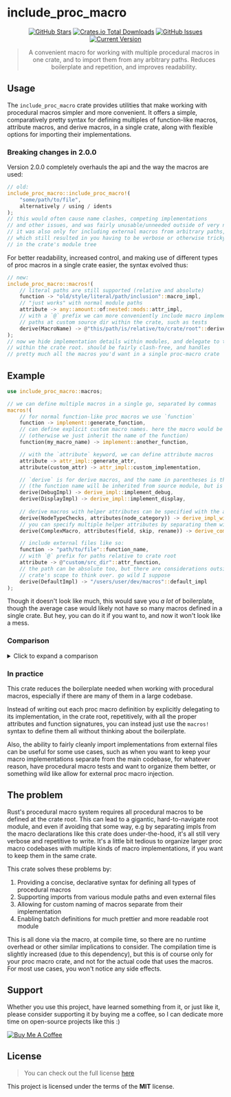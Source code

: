 include_proc_macro
============

<div style="text-align: center;">

[![GitHub Stars](https://img.shields.io/github/stars/orgrinrt/include_proc_macro.svg)](https://github.com/orgrinrt/include_proc_macro/stargazers)
[![Crates.io Total Downloads](https://img.shields.io/crates/d/include_proc_macro)](https://crates.io/crates/include_proc_macro)
[![GitHub Issues](https://img.shields.io/github/issues/orgrinrt/include_proc_macro.svg)](https://github.com/orgrinrt/include_proc_macro/issues)
[![Current Version](https://img.shields.io/badge/version-2.0.3-blue.svg)](https://github.com/orgrinrt/include_proc_macro)

> A convenient macro for working with multiple procedural macros in one crate, and to import them from any arbitrary paths. Reduces boilerplate and repetition, and improves readability.

</div>

## Usage

The
`include_proc_macro` crate provides utilities that make working with procedural macros simpler and more convenient. It offers a simple, comparatively pretty syntax for defining multiples of function-like macros, attribute macros, and derive macros, in a single crate, along with flexible options for importing their implementations.

### Breaking changes in 2.0.0

Version 2.0.0 completely overhauls the api and the way the macros are used:

```rust
// old:
include_proc_macro::include_proc_macro!(
    "some/path/to/file",
    alternatively / using / idents
);
// this would often cause name clashes, competing implementations
// and other issues, and was fairly unusable/unneeded outside of very niche applications.
// it was also only for including external macros from arbitrary paths,
// which still resulted in you having to be verbose or otherwise tricky with other macros
// in the crate's module tree
```

For better readability, increased control, and making use of different types of proc macros in a single crate easier, the syntax evolved thus:

```rust
// new:
include_proc_macro::macros!(
    // literal paths are still supported (relative and absolute)
    function -> "old/style/literal/path/inclusion"::macro_impl,
    // "just works" with normal module paths
    attribute -> any::amount::of:nested::mods::attr_impl,
    // with a `@` prefix we can more conveniently include macro implementations from 
    // paths at custom source dir within the crate, such as tests
    derive(MacroName) -> @"this/path/is/relative/to/crate/root"::derive_impl 
);
// now we hide implementation details within modules, and delegate to them
// within the crate root. should be fairly clash-free, and handles
// pretty much all the macros you'd want in a single proc-macro crate
```

## Example

```rust
use include_proc_macro::macros;

// we can define multiple macros in a single go, separated by commas
macros!(
    // for normal function-like proc macros we use `function`
    function -> implement::generate_function,
    // can define explicit custom macro names. here the macro would be `my_macro_name`
    // (otherwise we just inherit the name of the function)
    function(my_macro_name) -> implement::another_function,

    // with the `attribute` keyword, we can define attribute macros
    attribute -> attr_impl::generate_attr,
    attribute(custom_attr) -> attr_impl::custom_implementation,

    // `derive` is for derive macros, and the name in parentheses is the actual derive name
    // (the function name will be inherited from source module, but is seldom needed)
    derive(DebugImpl) -> derive_impl::implement_debug,
    derive(DisplayImpl) -> derive_impl::implement_display,
    
    // derive macros with helper attributes can be specified with the attributes() syntax
    derive(NodeTypeChecks, attributes(node_category)) -> derive_impl_with_attrs::impl_with_attributes,
    // you can specify multiple helper attributes by separating them with commas
    derive(ComplexMacro, attributes(field, skip, rename)) -> derive_complex::implementation,

    // include external files like so:
    function -> "path/to/file"::function_name,
    // with `@` prefix for paths relative to crate root
    attribute -> @"custom/src_dir"::attr_function,
    // the path can be absolute too, but there are considerations outside of this
    // crate's scope to think over. go wild I suppose
    derive(DefaultImpl) -> "/users/user/dev/macros"::default_impl
);
```

Though it doesn't look like much, this would save you *a
lot* of boilerplate, though the average case would likely not have so many macros defined in a single crate. But hey, you can do it if you want to, and now it won't look like a mess.

### Comparison

<details>
<summary>Click to expand a comparison</summary>

This is short and sweet bit is what we can have, if we use this crate:

```rust
macros!(
    function -> foo::bar,
    attribute(generate_documentation) -> attr_impl::gen_doc,
    derive(DefaultImpl) -> derive_impl::impl_default,
    derive(NodeTypeChecks, attributes(node_category)) -> derive_impl_with_attrs::impl_with_attributes,
    derive(Validate, attributes(required, length, range)) -> derive_multiple_attrs::generate_validation
    function(fizz) -> foo::fizzbuzz,
    function(greet) -> "hello.rs"::hello,
    attribute(derive_debug) -> @"test/inner.rs"::attr_derive_debug,
    derive(DisplayImpl) -> @"test/subdir/subdir.rs"::generate_display_impl,
);
```

Otherwise it could look something like this:

```rust
mod foo;
mod attr_impl;
mod derive_impl;
mod derive_impl_with_attrs;
mod derive_multiple_attrs;

#[proc_macro]
pub fn bar(input: proc_macro::TokenStream) -> proc_macro::TokenStream {
    foo::bar(input)
}
#[proc_macro_attribute]
pub fn generate_documentation(attr: proc_macro::TokenStream, item: proc_macro::TokenStream) -> proc_macro::TokenStream {
    attr_impl::gen_doc(attr, item)
}
#[proc_macro_derive(DefaultImpl)]
pub fn impl_default(input: proc_macro::TokenStream) -> proc_macro::TokenStream {
    derive_impl::impl_default(input)
}
#[proc_macro_derive(NodeTypeChecks, attributes(node_category))]
pub fn impl_with_attributes(input: proc_macro::TokenStream) -> proc_macro::TokenStream {
    derive_impl_with_attrs::impl_with_attributes(input)
}
#[proc_macro_derive(Validate, attributes(required, length, range))]
pub fn generate_validation(input: proc_macro::TokenStream) -> proc_macro::TokenStream {
    derive_multiple_attrs::generate_validation(input)
}
#[proc_macro]
pub fn fizz(input: proc_macro::TokenStream) -> proc_macro::TokenStream {
    foo::fizzbuzz(input)
}
#[proc_macro]
pub fn greet(input: proc_macro::TokenStream) -> proc_macro::TokenStream {
    #[path = "hello.rs"]
    mod __inner;
    __inner::greet(input)
}
#[proc_macro_attribute]
pub fn derive_debug(attr: proc_macro::TokenStream, item: proc_macro::TokenStream) -> proc_macro::TokenStream {
    mod __inner {
        include!(concat!(env!("CARGO_MANIFEST_DIR"), "test/inner.rs"));
    }
    __inner::derive_debug(input)
}
#[allow(non_snake_case)]
#[proc_macro_derive(DisplayImpl)]
pub fn DisplayImpl(input: proc_macro::TokenStream) -> proc_macro::TokenStream {
    mod __inner {
        include!(concat!(env!("CARGO_MANIFEST_DIR"), "test/subdir/subdir.rs"));
    }
    __inner::generate_display_impl(input)
}
```

</details>

### In practice

This crate reduces the boilerplate needed when working with procedural macros, especially if there are many of them in a large codebase.

Instead of writing out each proc macro definition by explicitly delegating to its implementation, in the crate root, repetitively, with all the proper attributes and function signatures, you can instead just use the
`macros!` syntax to define them all without thinking about the boilerplate.

Also, the ability to fairly cleanly import implementations from external files can be useful for some use cases, such as when you want to keep your macro implementations separate from the main codebase, for whatever reason, have procedural macro tests and want to organize them better, or something wild like allow for external proc macro injection.

## The problem

Rust's procedural macro system requires all procedural macros to be defined at the crate root. This can lead to a gigantic, hard-to-navigate root module, and even if avoiding that some way, e.g by separating impls from the macro declarations like this crate does under-the-hood, it's all still very verbose and repetitive to write. It's a little bit tedious to organize larger proc macro codebases with multiple kinds of macro implementations, if you want to keep them in the same crate.

This crate solves these problems by:

1. Providing a concise, declarative syntax for defining all types of procedural macros
2. Supporting imports from various module paths and even external files
3. Allowing for custom naming of macros separate from their implementation
4. Enabling batch definitions for much prettier and more readable root module

This is all done via the macro, at compile time, so there are no runtime overhead or other similar implications to consider. The compilation time is slightly increased (due to this dependency), but this is of course only for your proc macro crate, and not for the actual code that uses the macros. For most use cases, you won't notice any side effects.

## Support

Whether you use this project, have learned something from it, or just like it, please consider supporting it by buying me a coffee, so I can dedicate more time on open-source projects like this :)

<a href="https://buymeacoffee.com/orgrinrt" target="_blank"><img src="https://www.buymeacoffee.com/assets/img/custom_images/orange_img.png" alt="Buy Me A Coffee" style="height: auto !important;width: auto !important;" ></a>

## License

> You can check out the full license [here](https://github.com/orgrinrt/include_proc_macro/blob/master/LICENSE)

This project is licensed under the terms of the **MIT** license.
